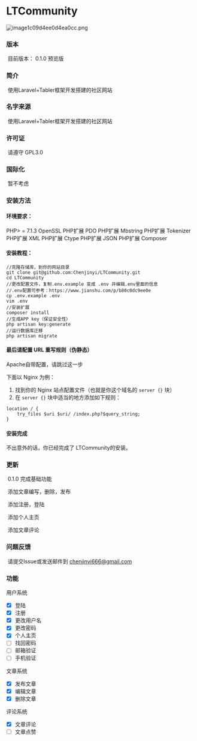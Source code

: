 # LTCommunity



![image1c09d4ee0d4ea0cc.png](https://sz.ali.ftc.red/ftc/2018/08/27/image1c09d4ee0d4ea0cc.png)

### 版本

​	目前版本： 0.1.0  预览版



### 简介

​	使用Laravel+Tabler框架开发搭建的社区网站



### 名字来源

​	使用Laravel+Tabler框架开发搭建的社区网站



### 许可证

​	请遵守 GPL3.0 



### 国际化

​	暂不考虑



### 安装方法

#### 环境要求：

PHP> = 7.1.3
OpenSSL PHP扩展
PDO PHP扩展
Mbstring PHP扩展
Tokenizer PHP扩展
XML PHP扩展
Ctype PHP扩展
JSON PHP扩展
Composer

#### 安装教程：

~~~shell
//克隆存储库，到你的网站目录
git clone git@github.com:Chenjinyi/LTCommunity.git 
cd LTCommunity
//更改配置文件，复制.env.example 变成 .env 并编辑.env里面的信息
//.env配置可参考：https://www.jianshu.com/p/b80c0dc9ee0e
cp .env.example .env
vim .env
//安装扩展
composer install
//生成APP key（保证安全性）
php artisan key:generate
//运行数据库迁移
php artisan migrate

~~~

#### 最后请配置 URL 重写规则（伪静态）

Apache自带配置，请跳过这一步

下面以 Nginx 为例：

1. 找到你的 Nginx 站点配置文件（也就是你这个域名的 `server {}` 块）
2. 在 `server {}` 块中适当的地方添加如下规则：

```
location / {
    try_files $uri $uri/ /index.php?$query_string;
}
```



#### 安装完成

 不出意外的话，你已经完成了 LTCommunity的安装。



### 更新

​	0.1.0 完成基础功能

​		 添加文章编写，删除，发布

​		 添加注册，登陆

​		 添加个人主页

​		 添加文章评论



### 问题反馈

​	请提交Issue或发送邮件到 chenjinyi666@gmail.com



### 功能

用户系统		

- [x] 登陆
- [x] 注册
- [x] 更改用户名
- [x] 更改密码
- [x] 个人主页
- [ ] 找回密码
- [ ] 邮箱验证
- [ ] 手机验证

文章系统

- [x] 发布文章
- [x] 编辑文章
- [x] 删除文章

评论系统

- [x] 文章评论
- [ ] 文章点赞
